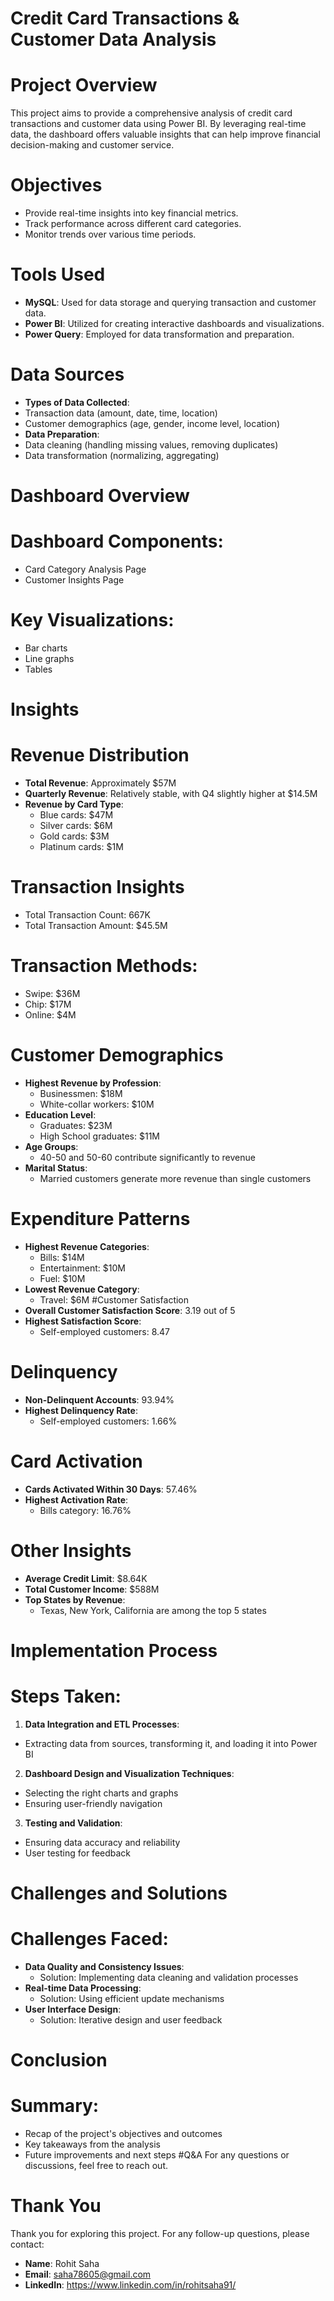 # Credit Card Transactions & Customer Data Analysis

# Project Overview
This project aims to provide a comprehensive analysis of credit card transactions and customer data using Power BI. By leveraging real-time data, the dashboard offers valuable insights that can help improve financial decision-making and customer service.

# Objectives
 * Provide real-time insights into key financial metrics.
 * Track performance across different card categories.
 * Monitor trends over various time periods.

# Tools Used
 * **MySQL**: Used for data storage and querying transaction and customer data.
 * **Power BI**: Utilized for creating interactive dashboards and visualizations.
 * **Power Query**: Employed for data transformation and preparation.
# Data Sources
* **Types of Data Collected**:
 * Transaction data (amount, date, time, location)
 * Customer demographics (age, gender, income level, location)
* **Data Preparation**:
 * Data cleaning (handling missing values, removing duplicates)
 * Data transformation (normalizing, aggregating)
# Dashboard Overview
# Dashboard Components:
 * Card Category Analysis Page
 * Customer Insights Page
# Key Visualizations:
 * Bar charts
 * Line graphs
 * Tables
# Insights
# Revenue Distribution
* **Total Revenue**: Approximately $57M
* **Quarterly Revenue**: Relatively stable, with Q4 slightly higher at $14.5M
* **Revenue by Card Type**:
  * Blue cards: $47M
  * Silver cards: $6M
  * Gold cards: $3M
  * Platinum cards: $1M
# Transaction Insights
  * Total Transaction Count: 667K
  * Total Transaction Amount: $45.5M
# Transaction Methods:
  * Swipe: $36M
  * Chip: $17M
  * Online: $4M
# Customer Demographics
* **Highest Revenue by Profession**:
  * Businessmen: $18M
  * White-collar workers: $10M
* **Education Level**:
  * Graduates: $23M
  * High School graduates: $11M
* **Age Groups**:
  * 40-50 and 50-60 contribute significantly to revenue
* **Marital Status**:
  * Married customers generate more revenue than single customers
# Expenditure Patterns
* **Highest Revenue Categories**:
  * Bills: $14M
  * Entertainment: $10M
  * Fuel: $10M
* **Lowest Revenue Category**:
  * Travel: $6M
#Customer Satisfaction
* **Overall Customer Satisfaction Score**: 3.19 out of 5
* **Highest Satisfaction Score**:
  * Self-employed customers: 8.47
# Delinquency
* **Non-Delinquent Accounts**: 93.94%
* **Highest Delinquency Rate**:
  * Self-employed customers: 1.66%
# Card Activation
* **Cards Activated Within 30 Days**: 57.46%
* **Highest Activation Rate**:
  * Bills category: 16.76%
# Other Insights
* **Average Credit Limit**: $8.64K
* **Total Customer Income**: $588M
* **Top States by Revenue**:
  * Texas, New York, California are among the top 5 states
# Implementation Process
# Steps Taken:
1. **Data Integration and ETL Processes**:
  * Extracting data from sources, transforming it, and loading it into Power BI
2. **Dashboard Design and Visualization Techniques**:
  * Selecting the right charts and graphs
  * Ensuring user-friendly navigation
3. **Testing and Validation**:
  * Ensuring data accuracy and reliability
  * User testing for feedback
# Challenges and Solutions
# Challenges Faced:
* **Data Quality and Consistency Issues**:
  * Solution: Implementing data cleaning and validation processes
* **Real-time Data Processing**:
  * Solution: Using efficient update mechanisms
* **User Interface Design**:
  * Solution: Iterative design and user feedback
# Conclusion
# Summary:
  * Recap of the project's objectives and outcomes
  * Key takeaways from the analysis
  * Future improvements and next steps
#Q&A
For any questions or discussions, feel free to reach out.

# Thank You
Thank you for exploring this project. For any follow-up questions, please contact:

* **Name**: Rohit Saha
* **Email**: saha78605@gmail.com
* **LinkedIn**: https://www.linkedin.com/in/rohitsaha91/

